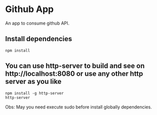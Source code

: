 # Github App

An app to consume github API.

## Install dependencies
```
npm install

```

## You can use http-server to build and see on http://localhost:8080 or use any other http server as you like
```
npm install -g http-server
http-server

```

Obs: May you need execute sudo before install globally dependencies.